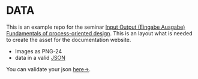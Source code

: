 DATA
====

This is an example repo for the seminar [Input Output (Eingabe Ausgabe) Fundamentals of process-oriented design](https://interface.fh-potsdam.de/eingabe-ausgabe/). This is an layout what is needed to create the asset for the documentation website.  

- Images as PNG-24  
- data in a valid [JSON](https://docs.nodejitsu.com/articles/javascript-conventions/what-is-json)  

You can validate your json [here->](http://jsonlint.com/).  
